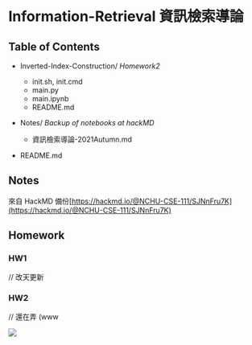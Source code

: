 # Information-Retrieval 資訊檢索導論

## Table of Contents

+ Inverted-Index-Construction/ *Homework2*
  + init.sh, init.cmd
  + main.py
  + main.ipynb
  + README.md

+ Notes/ *Backup of notebooks at hackMD*
  + 資訊檢索導論-2021Autumn.md
+ README.md

## Notes

來自 HackMD 備份[https://hackmd.io/@NCHU-CSE-111/SJNnFru7K](https://hackmd.io/@NCHU-CSE-111/SJNnFru7K)

## Homework

### HW1

// 改天更新

### HW2

// 還在弄 (www

![](https://camo.githubusercontent.com/7b8f3d79446bd6a9f4f2c9a5e91c5095ef5df3d24a1f3c87e6672fae8cc82db8/68747470733a2f2f692e696d6775722e636f6d2f4568586b5731412e706e67)

